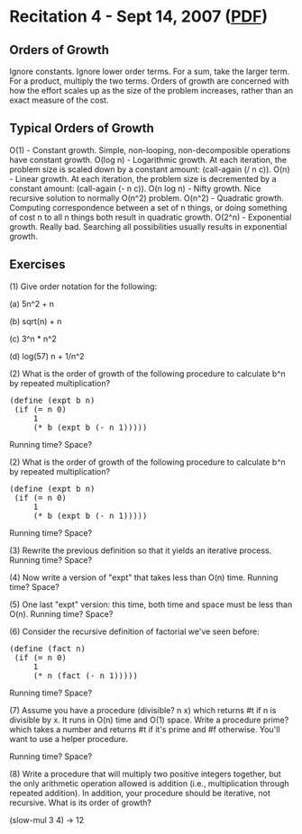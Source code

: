 Recitation 4 - Sept 14, 2007 ([PDF](http://people.csail.mit.edu/jastr/6001/fall07/r04.pdf))
================================== 

Orders of Growth
---------------- 

Ignore constants. Ignore lower order terms. For a sum, take the larger term. For a product, multiply the two terms. Orders of growth are concerned with how the effort scales up as the size of the problem increases, rather than an exact measure of the cost.

Typical Orders of Growth
------------------------ 

O(1) - Constant growth. Simple, non-looping, non-decomposible operations have constant growth.
O(log n) - Logarithmic growth. At each iteration, the problem size is scaled down by a constant amount: (call-again (/ n c)).
O(n) - Linear growth. At each iteration, the problem size is decremented by a constant amount: (call-again (- n c)).
O(n log n) - Nifty growth. Nice recursive solution to normally O(n^2) problem.
O(n^2) - Quadratic growth. Computing correspondence between a set of n things, or doing something of cost n to all n things both result in quadratic growth.
O(2^n) - Exponential growth. Really bad. Searching all possibilities usually results in exponential growth.

Exercises
--------- 

(1) Give order notation for the following:

 (a) 5n^2 + n

 (b) sqrt(n) + n

 (c) 3^n * n^2

 (d) log(57) n + 1/n^2

(2) What is the order of growth of the following procedure to calculate b^n by repeated multiplication?

<pre>
(define (expt b n)
 (if (= n 0)
     1
     (* b (expt b (- n 1)))))
</pre>

Running time? Space?

(2) What is the order of growth of the following procedure to calculate b^n by repeated multiplication?

<pre>
(define (expt b n)
 (if (= n 0)
     1
     (* b (expt b (- n 1)))))
</pre>

Running time? Space? 

(3) Rewrite the previous definition so that it yields an iterative process. Running time? Space?

(4) Now write a version of "expt" that takes less than O(n) time. Running time? Space?

(5) One last "expt" version: this time, both time and space must be less than O(n). Running time? Space?

(6) Consider the recursive definition of factorial we've seen before:

<pre>
(define (fact n)
 (if (= n 0)
     1 
     (* n (fact (- n 1)))))
</pre>

Running time? Space?

(7) Assume you have a procedure (divisible? n x) which returns #t if n is divisible by x. It runs in 
O(n) time and O(1) space. Write a procedure prime? which takes a number and returns #t if it's prime and 
\#f otherwise. You'll want to use a helper procedure.

Running time? Space?

(8) Write a procedure that will multiply two positive integers together, but the only arithmetic operation 
allowed is addition (i.e., multiplication through repeated addition). In addition, your procedure should
be iterative, not recursive. What is its order of growth?

(slow-mul 3 4) -> 12